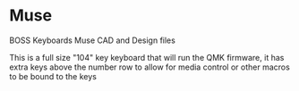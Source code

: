 # Muse
BOSS Keyboards Muse CAD and Design files

This is a full size "104" key keyboard that will run the QMK firmware, it has extra keys above the number row to allow for media control or other macros to be bound to the keys
